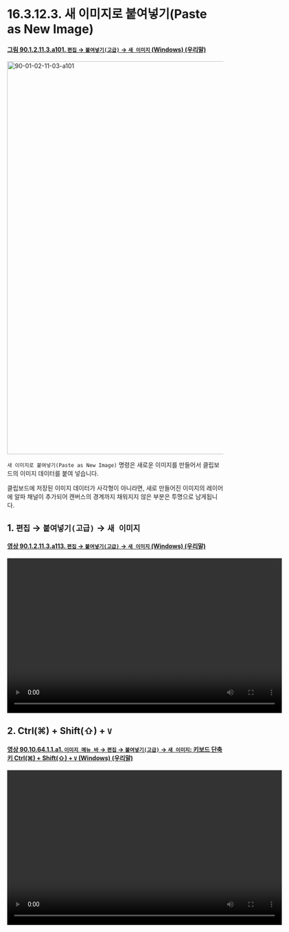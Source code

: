 # 16.3.12.3. 새 이미지로 붙여넣기(Paste as New Image)

<a id="90-01-02-11-03-a101"></a>

#### [그림 90.1.2.11.3.a101. `편집` → `붙여넣기(고급)` → `새 이미지` (Windows) (우리말)](./90-01-02-11-03-new_image.md#90-01-02-11-03-a101)
<img width="745" height="914" alt="90-01-02-11-03-a101" src="https://github.com/user-attachments/assets/dab179ee-2c60-4aea-ba02-436c90082d31" />

`새 이미지로 붙여넣기(Paste as New Image)` 명령은 새로운 이미지를 만들어서 클립보드의 이미지 데이터를 붙여 넣습니다.

클립보드에 저장된 이미지 데이터가 사각형이 아니라면, 새로 만들어진 이미지의 레이어에 알파 채널이 추가되어 캔버스의 경계까지 채워지지 않은 부분은 투명으로 남게됩니다.

## 1. `편집` → `붙여넣기(고급)` → `새 이미지`

<a id="90-01-02-11-03-a113"></a>

#### [영상 90.1.2.11.3.a113. `편집` → `붙여넣기(고급)` → `새 이미지` (Windows) (우리말)](./90-01-02-11-03-new_image.md#90-01-02-11-03-a113)
<video controls="controls" width="640" height="360" src="https://github.com/user-attachments/assets/36777335-9edc-44cd-98c2-bbc105c18a06"></video>

## 2. Ctrl(⌘) + Shift(⇧) + `V`

<a id="90-10-64-01-01-a1"></a>

#### [영상 90.10.64.1.1.a1. `이미지 메뉴 바` → `편집` → `붙여넣기(고급)` → `새 이미지`: 키보드 단축키 Ctrl(⌘) + Shift(⇧) + `V` (Windows) (우리말)](./90-10-64-01-01-ctrl_shift_vmd#90-10-64-01-01-a1)
<video controls="controls" width="640" height="360" src="https://github.com/user-attachments/assets/be611d33-6527-4298-a420-a531220ff2ff"></video>